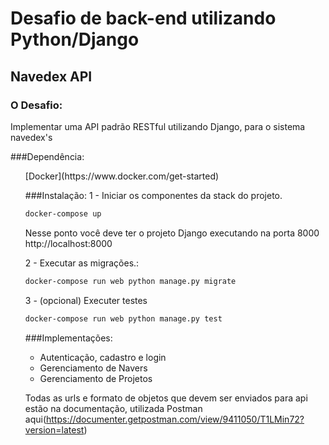 # Desafio de back-end utilizando Python/Django

## Navedex API

### O Desafio:
Implementar uma API padrão RESTful utilizando Django, para o sistema navedex's

###Dependência:
<ul>[Docker](https://www.docker.com/get-started)

###Instalação:
1 - Iniciar os componentes da stack do projeto.

```sh 
docker-compose up
```
Nesse ponto você deve ter o projeto Django executando na porta 8000
http://localhost:8000

2 - Executar as migrações.:
```sh
docker-compose run web python manage.py migrate
```
3 - (opcional) Executer testes
```sh
docker-compose run web python manage.py test
```

###Implementações:

* Autenticação, cadastro e login
* Gerenciamento de Navers
* Gerenciamento de Projetos

Todas as urls e formato de objetos que devem ser enviados para api estão na documentação, utilizada Postman aqui(https://documenter.getpostman.com/view/9411050/T1LMin72?version=latest)



    